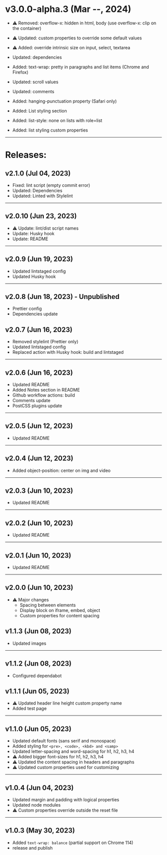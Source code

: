 # v3.0.0-alpha.3 (Mar --, 2024)

- :warning: Removed: overflow-x: hidden in html, body (use overflow-x: clip on the container)
- :warning: Updated: custom properties to override some default values
- :warning: Added: override intrinsic size on input, select, textarea

- Updated: dependencies
- Added: text-wrap: pretty in paragraphs and list items (Chrome and Firefox)
- Updated: scroll values
- Updated: comments
- Added: hanging-punctuation property (Safari only)
- Added: List styling section
- Added: list-style: none on lists with role=list
- Added: list styling custom properties

---

# Releases:

## v2.1.0 (Jul 04, 2023)

- Fixed: lint script (empty commit error)
- Updated: Dependencies
- Updated: Linted with Stylelint

---

## v2.0.10 (Jun 23, 2023)

- :warning: Update: lint/dist script names
- Update: Husky hook
- Update: README

---

## v2.0.9 (Jun 19, 2023)

- Updated lintstaged config
- Updated Husky hook

---

## v2.0.8 (Jun 18, 2023) - Unpublished

- Prettier config
- Dependencies update

## v2.0.7 (Jun 16, 2023)

- Removed stylelint (Prettier only)
- Updated lintstaged config
- Replaced action with Husky hook: build and lintstaged

---

## v2.0.6 (Jun 16, 2023)

- Updated README
- Added Notes section in README
- Github workflow actions: build
- Comments update
- PostCSS plugins update

---

## v2.0.5 (Jun 12, 2023)

- Updated README

---

## v2.0.4 (Jun 12, 2023)

- Added object-position: center on img and video

---

## v2.0.3 (Jun 10, 2023)

- Updated README

---

## v2.0.2 (Jun 10, 2023)

- Updated README

---

## v2.0.1 (Jun 10, 2023)

- Updated README

---

## v2.0.0 (Jun 10, 2023)

- :warning: Major changes
  - Spacing between elements
  - Display block on iframe, embed, object
  - Custom properties for content spacing

## v1.1.3 (Jun 08, 2023)

- Updated images

---

## v1.1.2 (Jun 08, 2023)

- Configured dependabot

## v1.1.1 (Jun 05, 2023)

- :warning: Updated header line height custom property name
- Added test page

---

## v1.1.0 (Jun 05, 2023)

- Updated default fonts (sans serif and monospace)
- Added styling for `<pre>, <code>, <kbd> and <samp>`
- Updated letter-spacing and word-spacing for h1, h2, h3, h4
- :warning: Added bigger font-sizes for h1, h2, h3, h4
- :warning: Updated the content spacing in headers and paragraphs
- :warning: Updated custom properties used for customizing

---

## v1.0.4 (Jun 04, 2023)

- Updated margin and padding with logical properties
- Updated node modules
- :warning: Custom properties override outside the reset file

---

## v1.0.3 (May 30, 2023)

- Added `text-wrap: balance` (partial support on Chrome 114)
- release and publish
